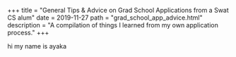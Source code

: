+++
title = "General Tips & Advice on Grad School Applications from a Swat CS alum"
date = 2019-11-27
path = "grad_school_app_advice.html"
description = "A compilation of things I learned from my own application process."
+++

hi my name is ayaka



